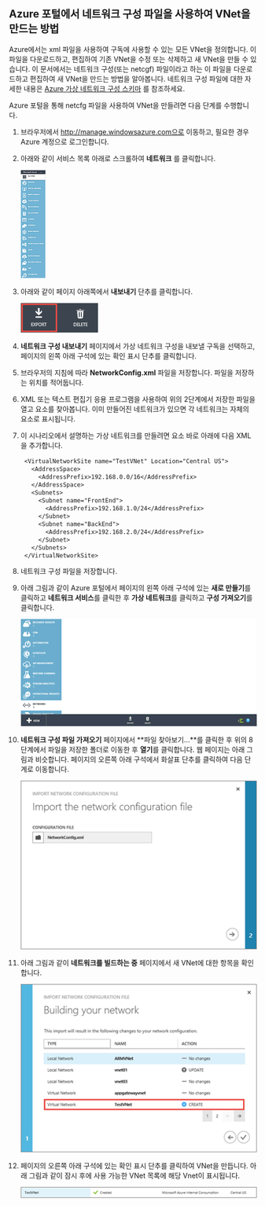 ## <a name="how-to-create-a-vnet-using-a-network-config-file-in-the-azure-portal"></a>Azure 포털에서 네트워크 구성 파일을 사용하여 VNet을 만드는 방법
Azure에서는 xml 파일을 사용하여 구독에 사용할 수 있는 모든 VNet을 정의합니다. 이 파일을 다운로드하고, 편집하여 기존 VNet을 수정 또는 삭제하고 새 VNet을 만들 수 있습니다. 이 문서에서는 네트워크 구성(또는 netcgf) 파일이라고 하는 이 파일을 다운로드하고 편집하여 새 VNet을 만드는 방법을 알아봅니다. 네트워크 구성 파일에 대한 자세한 내용은 [Azure 가상 네트워크 구성 스키마](https://msdn.microsoft.com/library/azure/jj157100.aspx) 를 참조하세요.

Azure 포털을 통해 netcfg 파일을 사용하여 VNet을 만들려면 다음 단계를 수행합니다.

1. 브라우저에서 http://manage.windowsazure.com으로 이동하고, 필요한 경우 Azure 계정으로 로그인합니다.
2. 아래와 같이 서비스 목록 아래로 스크롤하여 **네트워크** 를 클릭합니다.
   
    ![Azure 가상 네트워크](./media/virtual-networks-create-vnet-classic-portal-xml-include/vnet-create-portal-netcfg-figure1.gif)
3. 아래와 같이 페이지 아래쪽에서 **내보내기** 단추를 클릭합니다.
   
    ![내보내기 단추](./media/virtual-networks-create-vnet-classic-portal-xml-include/vnet-create-portal-netcfg-figure2.png)
4. **네트워크 구성 내보내기** 페이지에서 가상 네트워크 구성을 내보낼 구독을 선택하고, 페이지의 왼쪽 아래 구석에 있는 확인 표시 단추를 클릭합니다.
5. 브라우저의 지침에 따라 **NetworkConfig.xml** 파일을 저장합니다. 파일을 저장하는 위치를 적어둡니다.
6. XML 또는 텍스트 편집기 응용 프로그램을 사용하여 위의 2단계에서 저장한 파일을 열고 **<VirtualNetworkSites>** 요소를 찾아봅니다. 이미 만들어진 네트워크가 있으면 각 네트워크는 자체의 **<VirtualNetworkSite>** 요소로 표시됩니다.
7. 이 시나리오에서 설명하는 가상 네트워크를 만들려면 **<VirtualNetworkSites>** 요소 바로 아래에 다음 XML을 추가합니다.
   
        <VirtualNetworkSite name="TestVNet" Location="Central US">
          <AddressSpace>
            <AddressPrefix>192.168.0.0/16</AddressPrefix>
          </AddressSpace>
          <Subnets>
            <Subnet name="FrontEnd">
              <AddressPrefix>192.168.1.0/24</AddressPrefix>
            </Subnet>
            <Subnet name="BackEnd">
              <AddressPrefix>192.168.2.0/24</AddressPrefix>
            </Subnet>
          </Subnets>
        </VirtualNetworkSite>
8. 네트워크 구성 파일을 저장합니다.
9. 아래 그림과 같이 Azure 포털에서 페이지의 왼쪽 아래 구석에 있는 **새로 만들기**를 클릭하고 **네트워크 서비스**를 클릭한 후 **가상 네트워크**를 클릭하고 **구성 가져오기**를 클릭합니다.
   
   ![구성 가져오기](./media/virtual-networks-create-vnet-classic-portal-xml-include/vnet-create-portal-netcfg-figure3.gif)
10. **네트워크 구성 파일 가져오기** 페이지에서 **파일 찾아보기...**를 클릭한 후 위의 8단계에서 파일을 저장한 폴더로 이동한 후 **열기**를 클릭합니다. 웹 페이지는 아래 그림과 비슷합니다. 페이지의 오른쪽 아래 구석에서 화살표 단추를 클릭하여 다음 단계로 이동합니다.
    
    ![네트워크 구성 파일 가져오기 페이지](./media/virtual-networks-create-vnet-classic-portal-xml-include/vnet-create-portal-netcfg-figure4.png)
11. 아래 그림과 같이 **네트워크를 빌드하는 중** 페이지에서 새 VNet에 대한 항목을 확인합니다.
    
    ![네트워크를 빌드하는 중 페이지](./media/virtual-networks-create-vnet-classic-portal-xml-include/vnet-create-portal-netcfg-figure5.png)
12. 페이지의 오른쪽 아래 구석에 있는 확인 표시 단추를 클릭하여 VNet을 만듭니다. 아래 그림과 같이 잠시 후에 사용 가능한 VNet 목록에 해당 Vnet이 표시됩니다.
    
    ![새 가상 네트워크](./media/virtual-networks-create-vnet-classic-portal-xml-include/vnet-create-portal-netcfg-figure6.png)



<!--HONumber=Nov16_HO3-->


